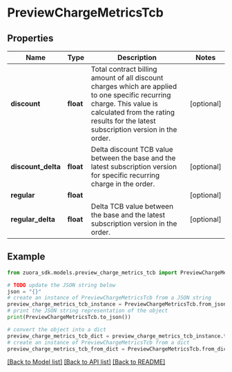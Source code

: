 # PreviewChargeMetricsTcb


## Properties

Name | Type | Description | Notes
------------ | ------------- | ------------- | -------------
**discount** | **float** | Total contract billing amount of all discount charges which are applied to one specific recurring charge. This value is calculated from the rating results for the latest subscription version in the order. | [optional] 
**discount_delta** | **float** | Delta discount TCB value between the base and the latest subscription version for specific recurring charge in the order. | [optional] 
**regular** | **float** |  | [optional] 
**regular_delta** | **float** | Delta TCB value between the base and the latest subscription version in the order. | [optional] 

## Example

```python
from zuora_sdk.models.preview_charge_metrics_tcb import PreviewChargeMetricsTcb

# TODO update the JSON string below
json = "{}"
# create an instance of PreviewChargeMetricsTcb from a JSON string
preview_charge_metrics_tcb_instance = PreviewChargeMetricsTcb.from_json(json)
# print the JSON string representation of the object
print(PreviewChargeMetricsTcb.to_json())

# convert the object into a dict
preview_charge_metrics_tcb_dict = preview_charge_metrics_tcb_instance.to_dict()
# create an instance of PreviewChargeMetricsTcb from a dict
preview_charge_metrics_tcb_from_dict = PreviewChargeMetricsTcb.from_dict(preview_charge_metrics_tcb_dict)
```
[[Back to Model list]](../README.md#documentation-for-models) [[Back to API list]](../README.md#documentation-for-api-endpoints) [[Back to README]](../README.md)


